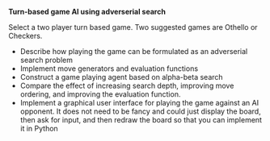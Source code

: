 **Turn-based game AI using adverserial search** 

Select a two player turn based game.
Two suggested games are Othello or Checkers. 

- Describe how playing the game can be formulated as an adverserial search problem 
-  Implement move generators and evaluation functions 
-  Construct a game playing agent based on alpha-beta search 
-  Compare the effect of increasing search depth, improving move ordering, and improving the evaluation function.
-  Implement a graphical user interface for playing the game against an AI opponent.
It does not need to be fancy and could just display the board, then ask for input, and then redraw the board so that you can implement it in Python
